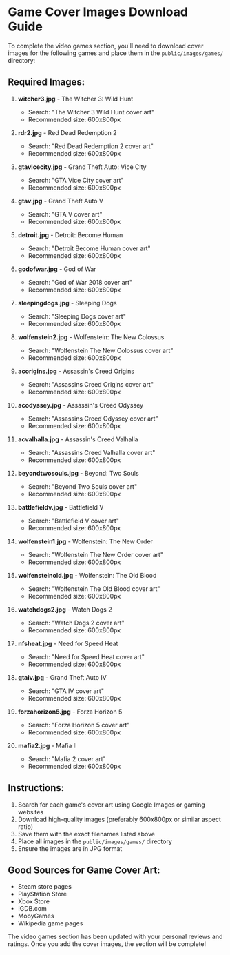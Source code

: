 # Game Cover Images Download Guide

To complete the video games section, you'll need to download cover images for the following games and place them in the `public/images/games/` directory:

## Required Images:

1. **witcher3.jpg** - The Witcher 3: Wild Hunt
   - Search: "The Witcher 3 Wild Hunt cover art"
   - Recommended size: 600x800px

2. **rdr2.jpg** - Red Dead Redemption 2
   - Search: "Red Dead Redemption 2 cover art"
   - Recommended size: 600x800px

3. **gtavicecity.jpg** - Grand Theft Auto: Vice City
   - Search: "GTA Vice City cover art"
   - Recommended size: 600x800px

4. **gtav.jpg** - Grand Theft Auto V
   - Search: "GTA V cover art"
   - Recommended size: 600x800px

5. **detroit.jpg** - Detroit: Become Human
   - Search: "Detroit Become Human cover art"
   - Recommended size: 600x800px

6. **godofwar.jpg** - God of War
   - Search: "God of War 2018 cover art"
   - Recommended size: 600x800px

7. **sleepingdogs.jpg** - Sleeping Dogs
   - Search: "Sleeping Dogs cover art"
   - Recommended size: 600x800px

8. **wolfenstein2.jpg** - Wolfenstein: The New Colossus
   - Search: "Wolfenstein The New Colossus cover art"
   - Recommended size: 600x800px

9. **acorigins.jpg** - Assassin's Creed Origins
   - Search: "Assassins Creed Origins cover art"
   - Recommended size: 600x800px

10. **acodyssey.jpg** - Assassin's Creed Odyssey
    - Search: "Assassins Creed Odyssey cover art"
    - Recommended size: 600x800px

11. **acvalhalla.jpg** - Assassin's Creed Valhalla
    - Search: "Assassins Creed Valhalla cover art"
    - Recommended size: 600x800px

12. **beyondtwosouls.jpg** - Beyond: Two Souls
    - Search: "Beyond Two Souls cover art"
    - Recommended size: 600x800px

13. **battlefieldv.jpg** - Battlefield V
    - Search: "Battlefield V cover art"
    - Recommended size: 600x800px

14. **wolfenstein1.jpg** - Wolfenstein: The New Order
    - Search: "Wolfenstein The New Order cover art"
    - Recommended size: 600x800px

15. **wolfensteinold.jpg** - Wolfenstein: The Old Blood
    - Search: "Wolfenstein The Old Blood cover art"
    - Recommended size: 600x800px

16. **watchdogs2.jpg** - Watch Dogs 2
    - Search: "Watch Dogs 2 cover art"
    - Recommended size: 600x800px

17. **nfsheat.jpg** - Need for Speed Heat
    - Search: "Need for Speed Heat cover art"
    - Recommended size: 600x800px

18. **gtaiv.jpg** - Grand Theft Auto IV
    - Search: "GTA IV cover art"
    - Recommended size: 600x800px

19. **forzahorizon5.jpg** - Forza Horizon 5
    - Search: "Forza Horizon 5 cover art"
    - Recommended size: 600x800px

20. **mafia2.jpg** - Mafia II
    - Search: "Mafia 2 cover art"
    - Recommended size: 600x800px

## Instructions:

1. Search for each game's cover art using Google Images or gaming websites
2. Download high-quality images (preferably 600x800px or similar aspect ratio)
3. Save them with the exact filenames listed above
4. Place all images in the `public/images/games/` directory
5. Ensure the images are in JPG format

## Good Sources for Game Cover Art:
- Steam store pages
- PlayStation Store
- Xbox Store
- IGDB.com
- MobyGames
- Wikipedia game pages

The video games section has been updated with your personal reviews and ratings. Once you add the cover images, the section will be complete! 